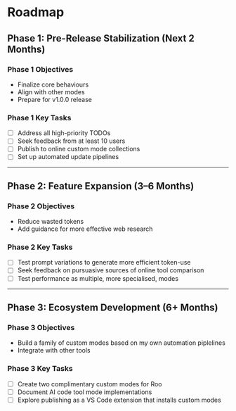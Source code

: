 # Roadmap

## Phase 1: Pre-Release Stabilization (Next 2 Months)

### Phase 1 Objectives

- Finalize core behaviours
- Align with other modes
- Prepare for v1.0.0 release

### Phase 1 Key Tasks

- [ ] Address all high-priority TODOs
- [ ] Seek feedback from at least 10 users
- [ ] Publish to online custom mode collections
- [ ] Set up automated update pipelines

---

## Phase 2: Feature Expansion (3–6 Months)

### Phase 2 Objectives

- Reduce wasted tokens
- Add guidance for more effective web research

### Phase 2 Key Tasks

- [ ] Test prompt variations to generate more efficient token-use
- [ ] Seek feedback on pursuasive sources of online tool comparison
- [ ] Test performance as multiple, more specialised, modes

---

## Phase 3: Ecosystem Development (6+ Months)

### Phase 3 Objectives

- Build a family of custom modes based on my own automation piplelines
- Integrate with other tools

### Phase 3 Key Tasks

- [ ] Create two complimentary custom modes for Roo
- [ ] Document AI code tool mode implementations
- [ ] Explore publishing as a VS Code extension that installs custom modes
